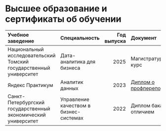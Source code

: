# Высшее образование и сертификаты об обучении

| Учебное заведение | Специальность | Год выпуска | Документ |
|:------------------|:--------------|------------:|:---------|
| Национальный исследовательский Томский государственный университет | Дата-аналитика для бизнеса | 2025 | Магистратура, 1 курс |
| Яндекс Практикум                                       | Аналитик данных                              | 2023 | [Диплом о профпереподготовке]() |
| Санкт-Петербургский государственный экономический университет | Управление качеством в бизнес-системах | 2022 | Диплом бакалавра с отличием |

<!--
Пример оформления:

| Учебное заведение | Специальность | Год выпуска | Документ |
|:------------------|:--------------|------------:|:---------|
| Яндекс Практикум                                       | Python-разработчик плюс                      | 2023 | Сертификат
| Shultais education                                     | Работа с файлами в Python 3                  | 2022 | Сертификат
| Shultais education                                     | Функциональное программирование в Python 3   | 2021 | [Сертификат](https://1drv.ms/u/s!ArrIRKZkCU0zxaYqkBmkDNjfUFzbqQ)
| Shultais education                                     | Дата и время в Python 3                      | 2021 | [Сертификат](https://1drv.ms/u/s!ArrIRKZkCU0zxaYoWADx1uq8jvGJow)
| Shultais education                                     | Программирование на Python 3                 | 2021 | [Сертификат](https://shultais.education/certificates/abcf989bb9c0f0da836a6e5402ad5552) |
| Академия Excel                                         | Excel для новичков                           | 2021 | [Сертификат](https://1drv.ms/b/s!ArrIRKZkCU0zxaQYIcpAfjazsenTEQ) |
| Институт биоинформатики                                | Программирование на Python                   | 2020 | [Сертификат](https://1drv.ms/b/s!ArrIRKZkCU0zxaQZQU_h0XGN5QLiJg) 
| Яндекс Практикум                                       | Аналитик данных                              | 2019 | [Сертификат](https://1drv.ms/b/s!ArrIRKZkCU0zxaQWnJ9GbU61s7eR1A) |
| Рязанский государственный радиотехнический университет | Микроэлектроника и твердотельная электроника | 2022 | Диплом |

-->
